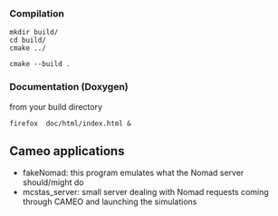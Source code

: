 ### Compilation

```
mkdir build/
cd build/
cmake ../

cmake --build .
```


### Documentation (Doxygen)
from your build directory
```
firefox  doc/html/index.html &
```


## Cameo applications

 - fakeNomad: this program emulates what the Nomad server should/might do
 - mcstas_server: small server dealing with Nomad requests coming through CAMEO and launching the simulations
 